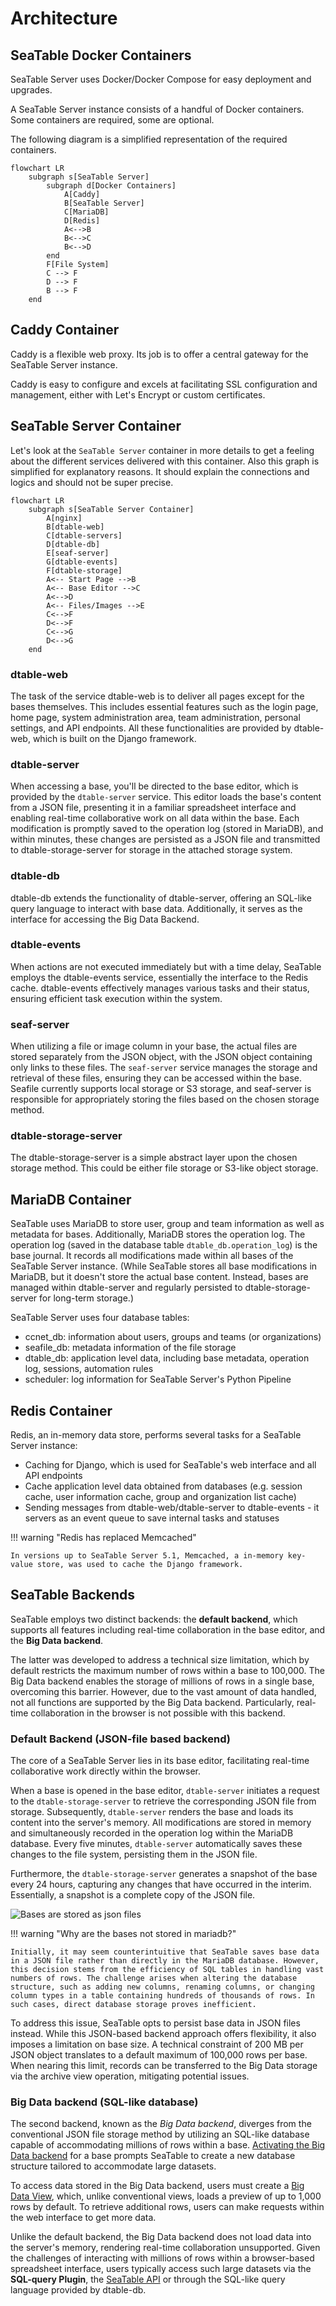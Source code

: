 # Architecture

## SeaTable Docker Containers

SeaTable Server uses Docker/Docker Compose for easy deployment and upgrades.

A SeaTable Server instance consists of a handful of Docker containers. Some containers are required, some are optional.

The following diagram is a simplified representation of the required containers.

```mermaid
flowchart LR
    subgraph s[SeaTable Server]
        subgraph d[Docker Containers]
            A[Caddy]
            B[SeaTable Server]
            C[MariaDB]
            D[Redis]
            A<-->B
            B<-->C
            B<-->D
        end
        F[File System]
        C --> F
        D --> F
        B --> F
    end
```

## Caddy Container

Caddy is a flexible web proxy. Its job is to offer a central gateway for the SeaTable Server instance.

Caddy is easy to configure and excels at facilitating SSL configuration and management, either with Let's Encrypt or custom certificates.

## SeaTable Server Container

Let's look at the `SeaTable Server` container in more details to get a feeling about the different services delivered with this container. Also this graph is simplified for explanatory reasons. It should explain the connections and logics and should not be super precise.

```mermaid
flowchart LR
    subgraph s[SeaTable Server Container]
        A[nginx]
        B[dtable-web]
        C[dtable-servers]
        D[dtable-db]
        E[seaf-server]
        G[dtable-events]
        F[dtable-storage]
        A<-- Start Page -->B
        A<-- Base Editor -->C
        A<-->D
        A<-- Files/Images -->E
        C<-->F
        D<-->F
        C<-->G
        D<-->G
    end
```

### dtable-web

The task of the service dtable-web is to deliver all pages except for the bases themselves. This includes essential features such as the login page, home page, system administration area, team administration, personal settings, and API endpoints. All these functionalities are provided by dtable-web, which is built on the Django framework.

### dtable-server

When accessing a base, you'll be directed to the base editor, which is provided by the `dtable-server` service. This editor loads the base's content from a JSON file, presenting it in a familiar spreadsheet interface and enabling real-time collaborative work on all data within the base. Each modification is promptly saved to the operation log (stored in MariaDB), and within minutes, these changes are persisted as a JSON file and transmitted to dtable-storage-server for storage in the attached storage system.

### dtable-db

dtable-db extends the functionality of dtable-server, offering an SQL-like query language to interact with base data. Additionally, it serves as the interface for accessing the Big Data Backend.

### dtable-events

When actions are not executed immediately but with a time delay, SeaTable employs the dtable-events service, essentially the interface to the Redis cache. dtable-events effectively manages various tasks and their status, ensuring efficient task execution within the system.

### seaf-server

When utilizing a file or image column in your base, the actual files are stored separately from the JSON object, with the JSON object containing only links to these files. The `seaf-server` service manages the storage and retrieval of these files, ensuring they can be accessed within the base. Seafile currently supports local storage or S3 storage, and seaf-server is responsible for appropriately storing the files based on the chosen storage method.

### dtable-storage-server

The dtable-storage-server is a simple abstract layer upon the chosen storage method. This could be either file storage or S3-like object storage.

## MariaDB Container

SeaTable uses MariaDB to store user, group and team information as well as metadata for bases. Additionally, MariaDB stores the operation log. The operation log (saved in the database table `dtable_db.operation_log`) is the base journal. It records all modifications made within all bases of the SeaTable Server instance. (While SeaTable stores all base modifications in MariaDB, but it doesn't store the actual base content. Instead, bases are managed within dtable-server and regularly persisted to dtable-storage-server for long-term storage.)

SeaTable Server uses four database tables:
* ccnet_db: information about users, groups and teams (or organizations)
* seafile_db: metadata information of the file storage
* dtable_db: application level data, including base metadata, operation log, sessions, automation rules
* scheduler: log information for SeaTable Server's Python Pipeline

## Redis Container

Redis, an in-memory data store, performs several tasks for a SeaTable Server instance:
* Caching for Django, which is used for SeaTable's web interface and all API endpoints
* Cache application level data obtained from databases (e.g. session cache, user information cache, group and organization list cache)
* Sending messages from dtable-web/dtable-server to dtable-events - it servers as an event queue to save internal tasks and statuses

!!! warning "Redis has replaced Memcached"

    In versions up to SeaTable Server 5.1, Memcached, a in-memory key-value store, was used to cache the Django framework.

## SeaTable Backends

SeaTable employs two distinct backends: the **default backend**, which supports all features including real-time collaboration in the base editor, and the **Big Data backend**.

The latter was developed to address a technical size limitation, which by default restricts the maximum number of rows within a base to 100,000. The Big Data backend enables the storage of millions of rows in a single base, overcoming this barrier. However, due to the vast amount of data handled, not all functions are supported by the Big Data backend. Particularly, real-time collaboration in the browser is not possible with this backend.

### Default Backend (JSON-file based backend)

The core of a SeaTable Server lies in its base editor, facilitating real-time collaborative work directly within the browser.

When a base is opened in the base editor, `dtable-server` initiates a request to the `dtable-storage-server` to retrieve the corresponding JSON file from storage. Subsequently, `dtable-server` renders the base and loads its content into the server's memory. All modifications are stored in memory and simultaneously recorded in the operation log within the MariaDB database. Every five minutes, `dtable-server` automatically saves these changes to the file system, persisting them in the JSON file.

Furthermore, the `dtable-storage-server` generates a snapshot of the base every 24 hours, capturing any changes that have occurred in the interim. Essentially, a snapshot is a complete copy of the JSON file.

![Bases are stored as json files](../assets/images/json_loaded_in_base_editor.png)

!!! warning "Why are the bases not stored in mariadb?"

    Initially, it may seem counterintuitive that SeaTable saves base data in a JSON file rather than directly in the MariaDB database. However, this decision stems from the efficiency of SQL tables in handling vast numbers of rows. The challenge arises when altering the database structure, such as adding new columns, renaming columns, or changing column types in a table containing hundreds of thousands of rows. In such cases, direct database storage proves inefficient.

To address this issue, SeaTable opts to persist base data in JSON files instead. While this JSON-based backend approach offers flexibility, it also imposes a limitation on base size. A technical constraint of 200 MB per JSON object translates to a default maximum of 100,000 rows per base. When nearing this limit, records can be transferred to the Big Data storage via the archive view operation, mitigating potential issues.

### Big Data backend (SQL-like database)

The second backend, known as the _Big Data backend_, diverges from the conventional JSON file storage method by utilizing an SQL-like database capable of accommodating millions of rows within a base. [Activating the Big Data backend](https://seatable.io/docs/big-data/aktivieren-des-big-data-backends-in-einer-base/?lang=auto) for a base prompts SeaTable to create a new database structure tailored to accommodate large datasets.

To access data stored in the Big Data backend, users must create a [Big Data View](https://seatable.io/docs/big-data/so-erstellen-sie-ein-big-data-ansicht/), which, unlike conventional views, loads a preview of up to 1,000 rows by default. To retrieve additional rows, users can make requests within the web interface to get more data.

Unlike the default backend, the Big Data backend does not load data into the server's memory, rendering real-time collaboration unsupported. Given the challenges of interacting with millions of rows within a browser-based spreadsheet interface, users typically access such large datasets via the **SQL-query Plugin**, the [SeaTable API](https://api.seatable.io) or through the SQL-like query language provided by dtable-db.
